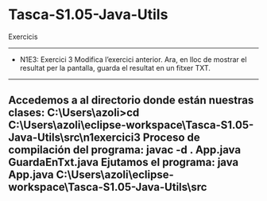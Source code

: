 # Tasca-S1.05-Java-Utils
Exercicis



_____________________________________________________________________________________________
- N1E3: Exercici 3
Modifica l’exercici anterior. Ara, en lloc de mostrar el resultat per la pantalla, guarda el resultat en un fitxer TXT. 
----------------------------------------------
Accedemos a al directorio donde están nuestras clases:
	C:\Users\azoli>cd C:\Users\azoli\eclipse-workspace\Tasca-S1.05-Java-Utils\src\n1exercici3
Proceso de compilación del programa:
	javac -d . App.java GuardaEnTxt.java
Ejutamos el programa:
	java App.java C:\Users\azoli\eclipse-workspace\Tasca-S1.05-Java-Utils\src
----------------------------------------------


